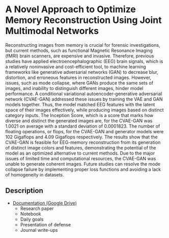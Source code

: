 # A Novel Approach to Optimize Memory Reconstruction Using Joint Multimodal Networks
Reconstructing images from memory is crucial for forensic investigations, but current methods, such as functional Magnetic Resonance Imaging (fMRI) brain scanners, are expensive and invasive. Therefore, previous studies have applied electroencephalographic (EEG) brain signals, which is a relatively noninvasive and cost-efficient tool, to machine learning frameworks like generative adversarial networks (GAN) to decrease blur, distortion, and erroneous features in reconstructed images. However, issues, such as mode collapse, where GANs produce the same sets of images, and inability to distinguish different images, hinder model performance. A conditional variational autoencoder-generative adversarial network (CVAE-GAN) addressed these issues by training the VAE and GAN models together. Thus, the model matched EEG features with the latent space of their images effectively, while producing images based on distinct category inputs. The Inception Score, which is a score that marks how diverse and distinct the generated images are, for the CVAE-GAN was 1.0021 on average with a standard deviation of 0.0001823. The number of floating operations, or flops, for the CVAE-GAN and generator models were 102 Gigaflops and 4.09 Gigaflops respectively. The results show that the CVAE-GAN is feasible for EEG-memory reconstruction from its generation of distinct image colors and features, demonstrating the potential of the model as an optimized alternative to current methods. Due to the major issues of limited time and computational resources, the CVAE-GAN was unable to generate coherent images. Future studies can resolve the mode collapse failure by implementing proper loss functions and avoiding a lack of homogeneity in datasets.

## Description
* [Documentation (Google Drive)](https://drive.google.com/drive/folders/1YUl0tQ4WxpHvpQn5Cv3MUlfTIv39Z0as?usp=sharing)
  * Research paper
  * Notebook
  * Daily goals
  * Presentation of defense
  * Journal write-ups
